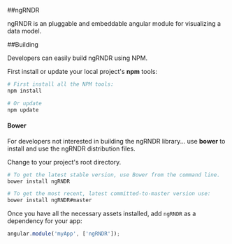 ##ngRNDR

ngRNDR is an pluggable and embeddable angular module for visualizing a data model.  

##Building

Developers can easily build ngRNDR using NPM.

First install or update your local project's **npm** tools:

```bash
# First install all the NPM tools:
npm install

# Or update
npm update
```

#### Bower

For developers not interested in building the ngRNDR library... use **bower** to install
and use the ngRNDR distribution files.

Change to your project's root directory.

```bash
# To get the latest stable version, use Bower from the command line.
bower install ngRNDR

# To get the most recent, latest committed-to-master version use:
bower install ngRNDR#master
```

Once you have all the necessary assets installed, add `ngRNDR` as a dependency for your app:

```javascript
angular.module('myApp', ['ngRNDR']);
```